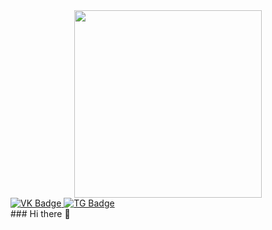 <div id="header" align="center">
  <img src="https://media.giphy.com/media/aQwvKKi4Lv3t63nZl9/giphy.gif" width="300"/>
</div>
<div id="badges">
  <a href="your-VK-URL">
    <img src="https://img.shields.io/badge/VK-blue?logo=vk&logoColor=white&style=for-the-badge" alt="VK Badge"/>
  </a>
  <a href="your-TG-URL">
    <img src="https://img.shields.io/badge/Telegram-blue?logo=telegram&logoColor=white&style=for-the-badge" alt="TG Badge"/>
  </a>
</div>
### Hi there 👋

<!--
**ThisAster/ThisAster** is a ✨ _special_ ✨ repository because its `README.md` (this file) appears on your GitHub profile.

Here are some ideas to get you started:

- 🔭 I’m currently working on ...
- 🌱 I’m currently learning ...
- 👯 I’m looking to collaborate on ...
- 🤔 I’m looking for help with ...
- 💬 Ask me about ...
- 📫 How to reach me: ...
- 😄 Pronouns: ...
- ⚡ Fun fact: ...
-->
